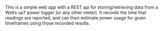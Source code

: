 This is a simple web app with a REST api for storing/retrieving data from a Watts up? power logger (or any other meter). It records the time that readings are reported, and can then estimate power usage for given timeframes using those recorded results.
